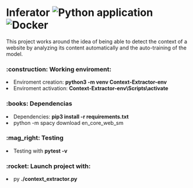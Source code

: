 # Inferator ![Python application](https://github.com/JonanOribe/Inferator/workflows/Python%20application/badge.svg) ![Docker](https://github.com/JonanOribe/Inferator/workflows/Docker/badge.svg)


This project works around the idea of ​​being able to detect the context of a website by analyzing its content automatically and the auto-training of the model.

<h3>:construction: Working enviroment:</h3>
<li>Enviroment creation: <b>python3 -m venv Context-Extractor-env</b></li> 
<li>Enviroment activation: <b>Context-Extractor-env\Scripts\activate</b></li>
<h3>:books: Dependencias</h3>
<li>Dependencies: <b>pip3 install -r requirements.txt</b></li>
<li>python -m spacy download en_core_web_sm</li>
<h3>:mag_right: Testing</h3>
<li>Testing with <b>pytest -v</b></li>
<h3>:rocket: Launch project with:</h3>
<li>py <b>./context_extractor.py</b></li>

